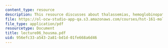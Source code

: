 ```yaml
---
content_type: resource
description: This resource discusses about thalassemias, hemoglobinopathies and thalassemias.
file: https://ol-ocw-studio-app-qa.s3.amazonaws.com/courses/hst-161-molecular-biology-and-genetics-in-modern-medicine-fall-2007/956efc33a5432a81bd1d01fe668a6d46_lecture06_housma.pdf
file_type: application/pdf
resourcetype: Document
title: lecture06_housma.pdf
uid: 956efc33-a543-2a81-bd1d-01fe668a6d46
---
```

